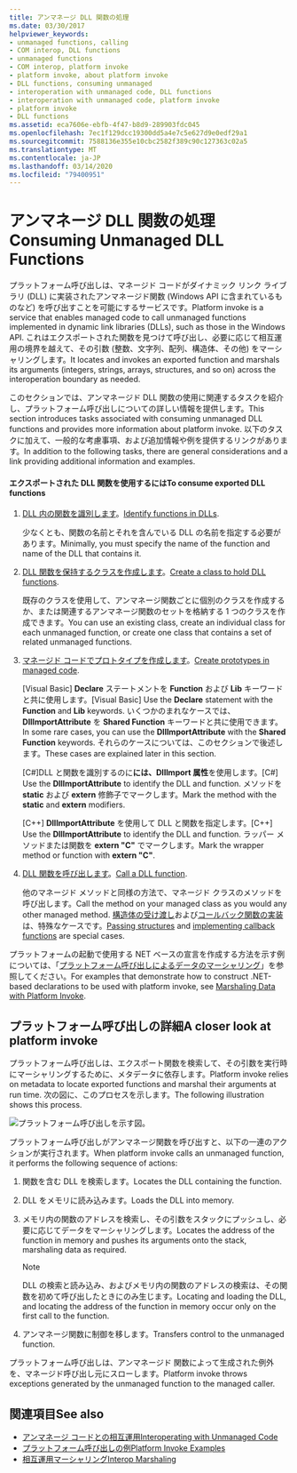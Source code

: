 ```yaml
---
title: アンマネージ DLL 関数の処理
ms.date: 03/30/2017
helpviewer_keywords:
- unmanaged functions, calling
- COM interop, DLL functions
- unmanaged functions
- COM interop, platform invoke
- platform invoke, about platform invoke
- DLL functions, consuming unmanaged
- interoperation with unmanaged code, DLL functions
- interoperation with unmanaged code, platform invoke
- platform invoke
- DLL functions
ms.assetid: eca7606e-ebfb-4f47-b8d9-289903fdc045
ms.openlocfilehash: 7ec1f129dcc19300dd5a4e7c5e627d9e0edf29a1
ms.sourcegitcommit: 7588136e355e10cbc2582f389c90c127363c02a5
ms.translationtype: MT
ms.contentlocale: ja-JP
ms.lasthandoff: 03/14/2020
ms.locfileid: "79400951"
---
```

# <a name="consuming-unmanaged-dll-functions"></a><span data-ttu-id="06f69-102">アンマネージ DLL 関数の処理</span><span class="sxs-lookup"><span data-stu-id="06f69-102">Consuming Unmanaged DLL Functions</span></span>
<span data-ttu-id="06f69-103">プラットフォーム呼び出しは、マネージド コードがダイナミック リンク ライブラリ (DLL) に実装されたアンマネージド関数 (Windows API に含まれているものなど) を呼び出すことを可能にするサービスです。</span><span class="sxs-lookup"><span data-stu-id="06f69-103">Platform invoke is a service that enables managed code to call unmanaged functions implemented in dynamic link libraries (DLLs), such as those in the Windows API.</span></span> <span data-ttu-id="06f69-104">これはエクスポートされた関数を見つけて呼び出し、必要に応じて相互運用の境界を越えて、その引数 (整数、文字列、配列、構造体、その他) をマーシャリングします。</span><span class="sxs-lookup"><span data-stu-id="06f69-104">It locates and invokes an exported function and marshals its arguments (integers, strings, arrays, structures, and so on) across the interoperation boundary as needed.</span></span>  
  
 <span data-ttu-id="06f69-105">このセクションでは、アンマネージド DLL 関数の使用に関連するタスクを紹介し、プラットフォーム呼び出しについての詳しい情報を提供します。</span><span class="sxs-lookup"><span data-stu-id="06f69-105">This section introduces tasks associated with consuming unmanaged DLL functions and provides more information about platform invoke.</span></span> <span data-ttu-id="06f69-106">以下のタスクに加えて、一般的な考慮事項、および追加情報や例を提供するリンクがあります。</span><span class="sxs-lookup"><span data-stu-id="06f69-106">In addition to the following tasks, there are general considerations and a link providing additional information and examples.</span></span>  
  
#### <a name="to-consume-exported-dll-functions"></a><span data-ttu-id="06f69-107">エクスポートされた DLL 関数を使用するには</span><span class="sxs-lookup"><span data-stu-id="06f69-107">To consume exported DLL functions</span></span>  
  
1. <span data-ttu-id="06f69-108">[DLL 内の関数を識別します](identifying-functions-in-dlls.md)。</span><span class="sxs-lookup"><span data-stu-id="06f69-108">[Identify functions in DLLs](identifying-functions-in-dlls.md).</span></span>  
  
     <span data-ttu-id="06f69-109">少なくとも、関数の名前とそれを含んでいる DLL の名前を指定する必要があります。</span><span class="sxs-lookup"><span data-stu-id="06f69-109">Minimally, you must specify the name of the function and name of the DLL that contains it.</span></span>  
  
2. <span data-ttu-id="06f69-110">[DLL 関数を保持するクラスを作成します](creating-a-class-to-hold-dll-functions.md)。</span><span class="sxs-lookup"><span data-stu-id="06f69-110">[Create a class to hold DLL functions](creating-a-class-to-hold-dll-functions.md).</span></span>  
  
     <span data-ttu-id="06f69-111">既存のクラスを使用して、アンマネージ関数ごとに個別のクラスを作成するか、または関連するアンマネージ関数のセットを格納する 1 つのクラスを作成できます。</span><span class="sxs-lookup"><span data-stu-id="06f69-111">You can use an existing class, create an individual class for each unmanaged function, or create one class that contains a set of related unmanaged functions.</span></span>  
  
3. <span data-ttu-id="06f69-112">[マネージド コードでプロトタイプを作成します](creating-prototypes-in-managed-code.md)。</span><span class="sxs-lookup"><span data-stu-id="06f69-112">[Create prototypes in managed code](creating-prototypes-in-managed-code.md).</span></span>  
  
     <span data-ttu-id="06f69-113">[Visual Basic] **Declare** ステートメントを **Function** および **Lib** キーワードと共に使用します。</span><span class="sxs-lookup"><span data-stu-id="06f69-113">[Visual Basic] Use the **Declare** statement with the **Function** and **Lib** keywords.</span></span> <span data-ttu-id="06f69-114">いくつかのまれなケースでは、**DllImportAttribute** を **Shared Function** キーワードと共に使用できます。</span><span class="sxs-lookup"><span data-stu-id="06f69-114">In some rare cases, you can use the **DllImportAttribute** with the **Shared Function** keywords.</span></span> <span data-ttu-id="06f69-115">それらのケースについては、このセクションで後述します。</span><span class="sxs-lookup"><span data-stu-id="06f69-115">These cases are explained later in this section.</span></span>  
  
     <span data-ttu-id="06f69-116">[C#]DLL と関数を識別するのに**には、DllImport 属性**を使用します。</span><span class="sxs-lookup"><span data-stu-id="06f69-116">[C#] Use the **DllImportAttribute** to identify the DLL and function.</span></span> <span data-ttu-id="06f69-117">メソッドを **static** および **extern** 修飾子でマークします。</span><span class="sxs-lookup"><span data-stu-id="06f69-117">Mark the method with the **static** and **extern** modifiers.</span></span>  
  
     <span data-ttu-id="06f69-118">[C++] **DllImportAttribute** を使用して DLL と関数を指定します。</span><span class="sxs-lookup"><span data-stu-id="06f69-118">[C++] Use the **DllImportAttribute** to identify the DLL and function.</span></span> <span data-ttu-id="06f69-119">ラッパー メソッドまたは関数を **extern "C"** でマークします。</span><span class="sxs-lookup"><span data-stu-id="06f69-119">Mark the wrapper method or function with **extern "C"**.</span></span>  
  
4. <span data-ttu-id="06f69-120">[DLL 関数を呼び出します](calling-a-dll-function.md)。</span><span class="sxs-lookup"><span data-stu-id="06f69-120">[Call a DLL function](calling-a-dll-function.md).</span></span>  
  
     <span data-ttu-id="06f69-121">他のマネージド メソッドと同様の方法で、マネージド クラスのメソッドを呼び出します。</span><span class="sxs-lookup"><span data-stu-id="06f69-121">Call the method on your managed class as you would any other managed method.</span></span> <span data-ttu-id="06f69-122">[構造体の受け渡し](passing-structures.md)および[コールバック関数の実装](callback-functions.md)は、特殊なケースです。</span><span class="sxs-lookup"><span data-stu-id="06f69-122">[Passing structures](passing-structures.md) and [implementing callback functions](callback-functions.md) are special cases.</span></span>  
  
 <span data-ttu-id="06f69-123">プラットフォームの起動で使用する NET ベースの宣言を作成する方法を示す例については、「[プラットフォーム呼び出しによるデータのマーシャリング](marshaling-data-with-platform-invoke.md)」を参照してください。</span><span class="sxs-lookup"><span data-stu-id="06f69-123">For examples that demonstrate how to construct .NET-based declarations to be used with platform invoke, see [Marshaling Data with Platform Invoke](marshaling-data-with-platform-invoke.md).</span></span>  
  
## <a name="a-closer-look-at-platform-invoke"></a><span data-ttu-id="06f69-124">プラットフォーム呼び出しの詳細</span><span class="sxs-lookup"><span data-stu-id="06f69-124">A closer look at platform invoke</span></span>  
 <span data-ttu-id="06f69-125">プラットフォーム呼び出しは、エクスポート関数を検索して、その引数を実行時にマーシャリングするために、メタデータに依存します。</span><span class="sxs-lookup"><span data-stu-id="06f69-125">Platform invoke relies on metadata to locate exported functions and marshal their arguments at run time.</span></span> <span data-ttu-id="06f69-126">次の図に、このプロセスを示します。</span><span class="sxs-lookup"><span data-stu-id="06f69-126">The following illustration shows this process.</span></span>  
  
 ![プラットフォーム呼び出しを示す図。](./media/consuming-unmanaged-dll-functions/platform-invoke-call.gif)  
  
 <span data-ttu-id="06f69-128">プラットフォーム呼び出しがアンマネージ関数を呼び出すと、以下の一連のアクションが実行されます。</span><span class="sxs-lookup"><span data-stu-id="06f69-128">When platform invoke calls an unmanaged function, it performs the following sequence of actions:</span></span>  
  
1. <span data-ttu-id="06f69-129">関数を含む DLL を検索します。</span><span class="sxs-lookup"><span data-stu-id="06f69-129">Locates the DLL containing the function.</span></span>  
  
2. <span data-ttu-id="06f69-130">DLL をメモリに読み込みます。</span><span class="sxs-lookup"><span data-stu-id="06f69-130">Loads the DLL into memory.</span></span>  
  
3. <span data-ttu-id="06f69-131">メモリ内の関数のアドレスを検索し、その引数をスタックにプッシュし、必要に応じてデータをマーシャリングします。</span><span class="sxs-lookup"><span data-stu-id="06f69-131">Locates the address of the function in memory and pushes its arguments onto the stack, marshaling data as required.</span></span>  
  
    > [!NOTE]
    > <span data-ttu-id="06f69-132">DLL の検索と読み込み、およびメモリ内の関数のアドレスの検索は、その関数を初めて呼び出したときにのみ生じます。</span><span class="sxs-lookup"><span data-stu-id="06f69-132">Locating and loading the DLL, and locating the address of the function in memory occur only on the first call to the function.</span></span>  
  
4. <span data-ttu-id="06f69-133">アンマネージ関数に制御を移します。</span><span class="sxs-lookup"><span data-stu-id="06f69-133">Transfers control to the unmanaged function.</span></span>  
  
 <span data-ttu-id="06f69-134">プラットフォーム呼び出しは、アンマネージド 関数によって生成された例外を、マネージド呼び出し元にスローします。</span><span class="sxs-lookup"><span data-stu-id="06f69-134">Platform invoke throws exceptions generated by the unmanaged function to the managed caller.</span></span>

## <a name="see-also"></a><span data-ttu-id="06f69-135">関連項目</span><span class="sxs-lookup"><span data-stu-id="06f69-135">See also</span></span>

- [<span data-ttu-id="06f69-136">アンマネージ コードとの相互運用</span><span class="sxs-lookup"><span data-stu-id="06f69-136">Interoperating with Unmanaged Code</span></span>](index.md)
- [<span data-ttu-id="06f69-137">プラットフォーム呼び出しの例</span><span class="sxs-lookup"><span data-stu-id="06f69-137">Platform Invoke Examples</span></span>](platform-invoke-examples.md)
- [<span data-ttu-id="06f69-138">相互運用マーシャリング</span><span class="sxs-lookup"><span data-stu-id="06f69-138">Interop Marshaling</span></span>](interop-marshaling.md)
